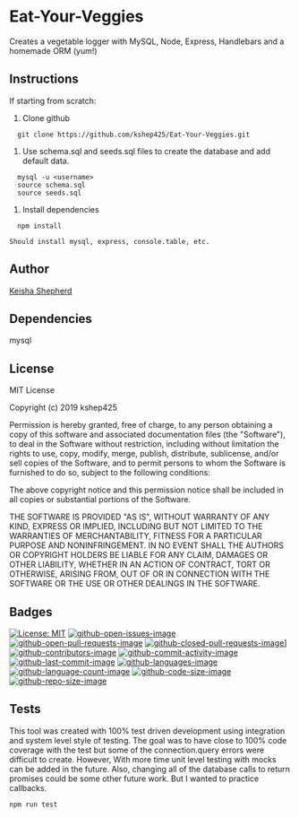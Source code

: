 # Eat-Your-Veggies
Creates a vegetable logger with MySQL, Node, Express, Handlebars and a homemade ORM (yum!)

## Instructions
If starting from scratch:
  1. Clone github
  ```
    git clone https://github.com/kshep425/Eat-Your-Veggies.git
  ```
  1. Use schema.sql and seeds.sql files to create the database and add default data.
  ```
    mysql -u <username>
    source schema.sql
    source seeds.sql
  ```
  1. Install dependencies
  ```
    npm install
  ```
    Should install mysql, express, console.table, etc.


## Author
[Keisha Shepherd](https://github.com/kshep425/)

## Dependencies
mysql

## License
MIT License

Copyright (c) 2019 kshep425

Permission is hereby granted, free of charge, to any person obtaining a copy
of this software and associated documentation files (the "Software"), to deal
in the Software without restriction, including without limitation the rights
to use, copy, modify, merge, publish, distribute, sublicense, and/or sell
copies of the Software, and to permit persons to whom the Software is
furnished to do so, subject to the following conditions:

The above copyright notice and this permission notice shall be included in all
copies or substantial portions of the Software.

THE SOFTWARE IS PROVIDED "AS IS", WITHOUT WARRANTY OF ANY KIND, EXPRESS OR
IMPLIED, INCLUDING BUT NOT LIMITED TO THE WARRANTIES OF MERCHANTABILITY,
FITNESS FOR A PARTICULAR PURPOSE AND NONINFRINGEMENT. IN NO EVENT SHALL THE
AUTHORS OR COPYRIGHT HOLDERS BE LIABLE FOR ANY CLAIM, DAMAGES OR OTHER
LIABILITY, WHETHER IN AN ACTION OF CONTRACT, TORT OR OTHERWISE, ARISING FROM,
OUT OF OR IN CONNECTION WITH THE SOFTWARE OR THE USE OR OTHER DEALINGS IN THE
SOFTWARE.

## Badges
[![License: MIT](https://img.shields.io/badge/License-MIT-yellow.svg)](https://opensource.org/licenses/MIT)
[![github-open-issues-image](https://img.shields.io/github/issues-raw/kshep425/Eat-Your-Veggies.svg)](https://github.com/kshep425/Eat-Your-Veggies/issues)
[![github-open-pull-requests-image]( https://img.shields.io/github/issues-pr-raw/kshep425/Eat-Your-Veggies.svg)](https://github.com/kshep425/Eat-Your-Veggies/pulls)
[![github-closed-pull-requests-image]( https://img.shields.io/github/issues-pr-closed-raw/kshep425/Eat-Your-Veggies.svg)](https://github.com/kshep425/Eat-Your-Veggies/pulls)]
[![github-contributors-image]( https://img.shields.io/github/contributors/kshep425/Eat-Your-Veggies.svg)](https://github.com/kshep425/Eat-Your-Veggies/graphs/contributors)
[![github-commit-activity-image]( https://img.shields.io/github/commit-activity/y/kshep425/Eat-Your-Veggies.svg)](https://github.com/kshep425/Eat-Your-Veggies/issues)
[![github-last-commit-image]( https://img.shields.io/github/last-commit/kshep425/Eat-Your-Veggies.svg)](https://github.com/kshep425/Eat-Your-Veggies/issues)
[![github-languages-image]( https://img.shields.io/github/languages/top/kshep425/Eat-Your-Veggies.svg)](https://github.com/kshep425/Eat-Your-Veggies/issues)
[![github-language-count-image]( https://img.shields.io/github/languages/count/kshep425/Eat-Your-Veggies.svg)](https://github.com/kshep425/Eat-Your-Veggies/issues)
[![github-code-size-image]( https://img.shields.io/github/languages/code-size/kshep425/Eat-Your-Veggies.svg)](https://github.com/kshep425/Eat-Your-Veggies/issues)
[![github-repo-size-image]( https://img.shields.io/github/repo-size/kshep425/Eat-Your-Veggies.svg)](https://github.com/kshep425/Eat-Your-Veggies/issues)


## Tests
This tool was created with 100% test driven development using integration and system level style of testing.  The goal was to have close to 100% code coverage with the test but some of the connection.query errors were difficult to create.  However, With more time unit level testing with mocks can be added in the future.  Also, changing all of the database calls to return promises could be some other future work.  But I wanted to practice callbacks.

```
npm run test
```
